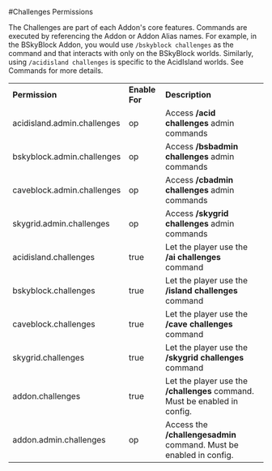 #Challenges Permissions

The Challenges are part of each Addon's core features. Commands are executed by referencing the Addon or Addon Alias names.  For example, in the BSkyBlock Addon, you would use `/bskyblock challenges` as the command and that interacts with only on the BSkyBlock worlds.  Similarly, using `/acidisland challenges` is specific to the AcidIsland worlds.  See Commands for more details.

<table align='center'>
<tr>
<td align='left'><b>Permission</b></td>
<td align='left'><b>Enable For</b></td>
<td align='left'><b>Description</b></td>
</tr>
<tr>
<td align='left'>acidisland.admin.challenges</td>
<td align='left'>op</td>
<td align='left'>Access <b>/acid challenges</b> admin commands</td>
</tr>
<tr>
<td align='left'>bskyblock.admin.challenges</td>
<td align='left'>op</td>
<td align='left'>Access <b>/bsbadmin challenges</b> admin commands</td>
</tr>
<tr>
<td align='left'>caveblock.admin.challenges</td>
<td align='left'>op</td>
<td align='left'>Access <b>/cbadmin challenges</b> admin commands</td>
</tr>
<tr>
<td align='left'>skygrid.admin.challenges</td>
<td align='left'>op</td>
<td align='left'>Access <b>/skygrid challenges</b> admin commands</td>
</tr>
<tr>
<td align='left'>acidisland.challenges</td>
<td align='left'>true</td>
<td align='left'>Let the player use the <b>/ai challenges</b> command</td>
</tr>
<tr>
<td align='left'>bskyblock.challenges</td>
<td align='left'>true</td>
<td align='left'>Let the player use the <b>/island challenges</b> command</td>
</tr>
<tr>
<td align='left'>caveblock.challenges</td>
<td align='left'>true</td>
<td align='left'>Let the player use the <b>/cave challenges</b> command</td>
</tr>
<tr>
<td align='left'>skygrid.challenges</td>
<td align='left'>true</td>
<td align='left'>Let the player use the <b>/skygrid challenges</b> command</td>
</tr>
<tr>
<td align='left'>addon.challenges</td>
<td align='left'>true</td>
<td align='left'>Let the player use the <b>/challenges</b> command. Must be enabled in config.</td>
</tr>
<tr>
<td align='left'>addon.admin.challenges</td>
<td align='left'>op</td>
<td align='left'>Access the <b>/challengesadmin</b> command. Must be enabled in config.</td>
</tr>
</table>